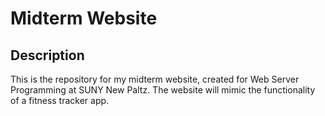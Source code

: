 # Midterm Website

## Description

This is the repository for my midterm website, created for Web Server Programming at SUNY New Paltz. The website will mimic the functionality of a fitness tracker app.

